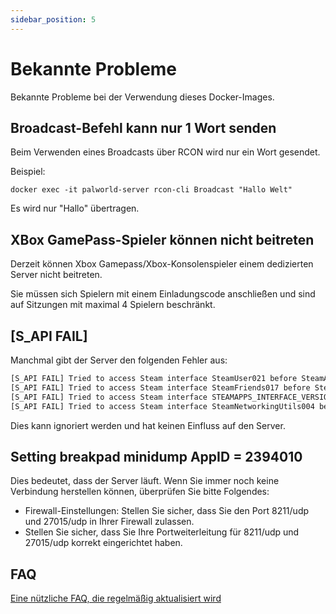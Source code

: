 ```yaml
---
sidebar_position: 5
---
```


# Bekannte Probleme

Bekannte Probleme bei der Verwendung dieses Docker-Images.

## Broadcast-Befehl kann nur 1 Wort senden

Beim Verwenden eines Broadcasts über RCON wird nur ein Wort gesendet.

Beispiel:

`docker exec -it palworld-server rcon-cli Broadcast "Hallo Welt"`

Es wird nur "Hallo" übertragen.

## XBox GamePass-Spieler können nicht beitreten

Derzeit können Xbox Gamepass/Xbox-Konsolenspieler einem dedizierten Server nicht beitreten.

Sie müssen sich Spielern mit einem Einladungscode anschließen und sind auf Sitzungen mit maximal 4 Spielern beschränkt.

## [S_API FAIL]

Manchmal gibt der Server den folgenden Fehler aus:

```bash
[S_API FAIL] Tried to access Steam interface SteamUser021 before SteamAPI_Init succeeded.
[S_API FAIL] Tried to access Steam interface SteamFriends017 before SteamAPI_Init succeeded.
[S_API FAIL] Tried to access Steam interface STEAMAPPS_INTERFACE_VERSION008 before SteamAPI_Init succeeded.
[S_API FAIL] Tried to access Steam interface SteamNetworkingUtils004 before SteamAPI_Init succeeded.
```

Dies kann ignoriert werden und hat keinen Einfluss auf den Server.

## Setting breakpad minidump AppID = 2394010

Dies bedeutet, dass der Server läuft. Wenn Sie immer noch keine Verbindung herstellen können, überprüfen Sie bitte Folgendes:

* Firewall-Einstellungen: Stellen Sie sicher, dass Sie den Port 8211/udp und 27015/udp in Ihrer Firewall zulassen.
* Stellen Sie sicher, dass Sie Ihre Portweiterleitung für 8211/udp und 27015/udp korrekt eingerichtet haben.

## FAQ

[Eine nützliche FAQ, die regelmäßig aktualisiert wird](https://gist.github.com/Toakan/3c78a577c21a21fcc5fa917f3021d70e#file-palworld-server-faq-community-md)

